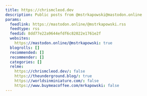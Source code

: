 ```yaml
---
title: https://chrismcleod.dev
description: Public posts from @mstrkapowski@mastodon.online
params:
  feedlink: https://mastodon.online/@mstrkapowski.rss
  feedtype: rss
  feedid: 8dd77e22a9644efdf6c82022e1761e2f
  websites:
    https://mastodon.online/@mstrkapowski: true
  blogrolls: []
  recommended: []
  recommender: []
  categories: []
  relme:
    https://chrismcleod.dev/: false
    https://theunderground.blog/: true
    https://worldsinminiature.com/: false
    https://www.buymeacoffee.com/mrkapowski: false
---
```

